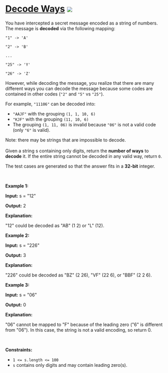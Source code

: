 
# [Decode Ways](https://leetcode.com/problems/decode-ways) ![](https://img.shields.io/badge/Medium-orange)

<p>You have intercepted a secret message encoded as a string of numbers. The message is <strong>decoded</strong> via the following mapping:</p>

<p><code>&quot;1&quot; -&gt; &#39;A&#39;<br />
&quot;2&quot; -&gt; &#39;B&#39;<br />
...<br />
&quot;25&quot; -&gt; &#39;Y&#39;<br />
&quot;26&quot; -&gt; &#39;Z&#39;</code></p>

<p>However, while decoding the message, you realize that there are many different ways you can decode the message because some codes are contained in other codes (<code>&quot;2&quot;</code> and <code>&quot;5&quot;</code> vs <code>&quot;25&quot;</code>).</p>

<p>For example, <code>&quot;11106&quot;</code> can be decoded into:</p>

<ul>
	<li><code>&quot;AAJF&quot;</code> with the grouping <code>(1, 1, 10, 6)</code></li>
	<li><code>&quot;KJF&quot;</code> with the grouping <code>(11, 10, 6)</code></li>
	<li>The grouping <code>(1, 11, 06)</code> is invalid because <code>&quot;06&quot;</code> is not a valid code (only <code>&quot;6&quot;</code> is valid).</li>
</ul>

<p>Note: there may be strings that are impossible to decode.<br />
<br />
Given a string s containing only digits, return the <strong>number of ways</strong> to <strong>decode</strong> it. If the entire string cannot be decoded in any valid way, return <code>0</code>.</p>

<p>The test cases are generated so that the answer fits in a <strong>32-bit</strong> integer.</p>

<p>&nbsp;</p>
<p><strong class="example">Example 1:</strong></p>

<div class="example-block">
<p><strong>Input:</strong> <span class="example-io">s = &quot;12&quot;</span></p>

<p><strong>Output:</strong> <span class="example-io">2</span></p>

<p><strong>Explanation:</strong></p>

<p>&quot;12&quot; could be decoded as &quot;AB&quot; (1 2) or &quot;L&quot; (12).</p>
</div>

<p><strong class="example">Example 2:</strong></p>

<div class="example-block">
<p><strong>Input:</strong> <span class="example-io">s = &quot;226&quot;</span></p>

<p><strong>Output:</strong> <span class="example-io">3</span></p>

<p><strong>Explanation:</strong></p>

<p>&quot;226&quot; could be decoded as &quot;BZ&quot; (2 26), &quot;VF&quot; (22 6), or &quot;BBF&quot; (2 2 6).</p>
</div>

<p><strong class="example">Example 3:</strong></p>

<div class="example-block">
<p><strong>Input:</strong> <span class="example-io">s = &quot;06&quot;</span></p>

<p><strong>Output:</strong> <span class="example-io">0</span></p>

<p><strong>Explanation:</strong></p>

<p>&quot;06&quot; cannot be mapped to &quot;F&quot; because of the leading zero (&quot;6&quot; is different from &quot;06&quot;). In this case, the string is not a valid encoding, so return 0.</p>
</div>

<p>&nbsp;</p>
<p><strong>Constraints:</strong></p>

<ul>
	<li><code>1 &lt;= s.length &lt;= 100</code></li>
	<li><code>s</code> contains only digits and may contain leading zero(s).</li>
</ul>

        